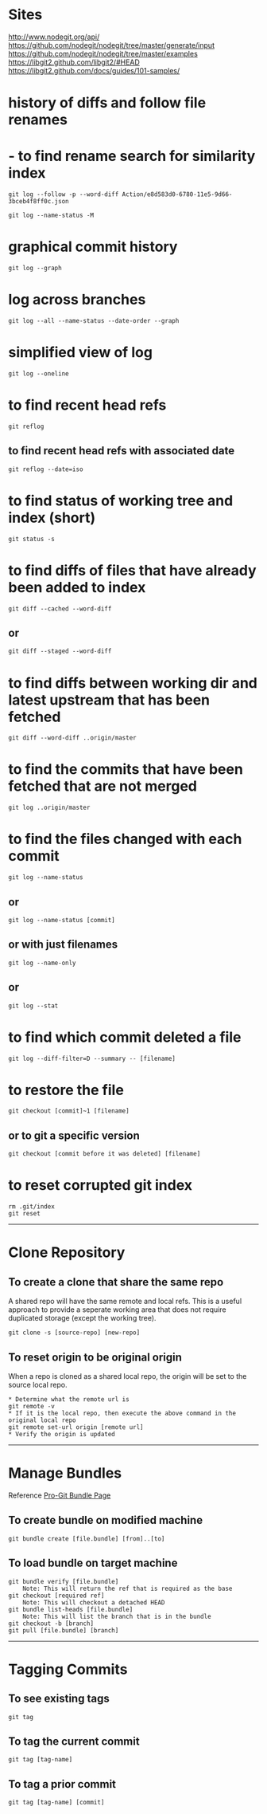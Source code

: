 # Sites
http://www.nodegit.org/api/
https://github.com/nodegit/nodegit/tree/master/generate/input
https://github.com/nodegit/nodegit/tree/master/examples
https://libgit2.github.com/libgit2/#HEAD
https://libgit2.github.com/docs/guides/101-samples/


# history of diffs and follow file renames
#  - to find rename search for similarity index
```
git log --follow -p --word-diff Action/e8d583d0-6780-11e5-9d66-3bceb4f8ff0c.json

git log --name-status -M
```

# graphical commit history
```
git log --graph
```

# log across branches
```
git log --all --name-status --date-order --graph
```

# simplified view of log
```
git log --oneline
```

# to find recent head refs
```
git reflog
```

## to find recent head refs with associated date
```
git reflog --date=iso
```

# to find status of working tree and index (short)
```
git status -s
```

# to find diffs of files that have already been added to index
```
git diff --cached --word-diff
```

## or
```
git diff --staged --word-diff
```

# to find diffs between working dir and latest upstream that has been fetched
```
git diff --word-diff ..origin/master
```

# to find the commits that have been fetched that are not merged
```
git log ..origin/master
```

# to find the files changed with each commit
```
git log --name-status
```

## or
```
git log --name-status [commit]
```

## or with just filenames
```
git log --name-only
```

## or
```
git log --stat
```

# to find which commit deleted a file
```
git log --diff-filter=D --summary -- [filename]
```

# to restore the file
```
git checkout [commit]~1 [filename]
```

## or to git a specific version
```
git checkout [commit before it was deleted] [filename]
```

# to reset corrupted git index
```
rm .git/index
git reset
```

---
# Clone Repository

## To create a clone that share the same repo
A shared repo will have the same remote and local refs.  This is a useful approach to provide a seperate working area
that does not require duplicated storage (except the working tree).

```
git clone -s [source-repo] [new-repo]
```

## To reset origin to be original origin
When a repo is cloned as a shared local repo, the origin will be set to the source local repo.

```
* Determine what the remote url is
git remote -v
* If it is the local repo, then execute the above command in the original local repo
git remote set-url origin [remote url]
* Verify the origin is updated
```

---
# Manage Bundles

Reference [Pro-Git Bundle Page](https://git-scm.com/docs/git-bundle)

## To create bundle on modified machine
```
git bundle create [file.bundle] [from]..[to]
```
		
## To load bundle on target machine
```
git bundle verify [file.bundle]
    Note: This will return the ref that is required as the base
git checkout [required ref]
    Note: This will checkout a detached HEAD
git bundle list-heads [file.bundle]
    Note: This will list the branch that is in the bundle
git checkout -b [branch]
git pull [file.bundle] [branch]
```

--- 
# Tagging Commits

## To see existing tags
```
git tag
```

## To tag the current commit
```
git tag [tag-name]
```

## To tag a prior commit
```
git tag [tag-name] [commit]
```